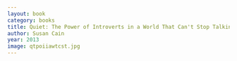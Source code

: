 ```yaml
---
layout: book
category: books
title: Quiet: The Power of Introverts in a World That Can't Stop Talking
author: Susan Cain
year: 2013
image: qtpoiiawtcst.jpg
---
```


